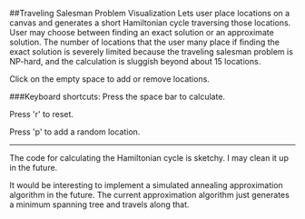 ##Traveling Salesman Problem Visualization
Lets user place locations on a canvas and generates a short Hamiltonian cycle
traversing those locations.  User may choose between finding an exact solution
or an approximate solution. The number of locations that the user many place if
finding the exact solution is severely limited because the traveling salesman
problem is NP-hard, and the calculation is sluggish beyond about 15 locations.

Click on the empty space to add or remove locations.

###Keyboard shortcuts:
Press the space bar to calculate.

Press 'r' to reset.

Press 'p' to add a random location.

* * *
The code for calculating the Hamiltonian cycle is sketchy. I may clean it up in
the future.

It would be interesting to implement a simulated annealing approximation
algorithm in the future. The current approximation algorithm just generates a
minimum spanning tree and travels along that.
